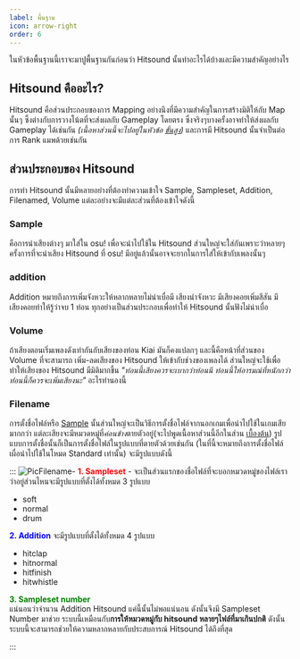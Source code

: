 ```yaml
---
label: พื้นฐาน
icon: arrow-right
order: 6
---
```

ในหัวข้อพื้นฐานนี้เราจะมาปูพื้นฐานกันก่อนว่า Hitsound นั้นทำอะไรได้บ้างและมีความสำคัญอย่างไร
## Hitsound คืออะไร?
Hitsound คือส่วนประกอบของการ Mapping อย่างนึงที่มีความสำคัญในการสร้างมิติให้กับ Map นั้นๆ ซึ้งต่างกับการวางโน้ตที่จะส่งผลกับ Gameplay โดยตรง ซึ่งจริงๆบางครั้งอาจทำให้ส่งผลกับ Gameplay ได้เช่นกัน *(เนื้อหาส่วนนี้จะไปอยู่ในหัวข้อ [ขั้นสูง](hitsound-advanced.md))* และการมี Hitsound นั้นจำเป็นต่อการ Rank แมพด้วยเช่นกัน
## ส่วนประกอบของ Hitsound
การทำ Hitsound นั้นมีหลายอย่างที่ต้องทำความเข้าใจ Sample, Sampleset, Addition, Filenamed, Volume แต่ละอย่างจะมีแต่ละส่วนที่ต้องเข้าใจดังนี้
### Sample
คือการนำเสียงต่างๆ มาใส่ใน osu! เพื่อจะนำไปใช้ใน Hitsound ส่วนใหญ่จะใส่กันเพราะว่าหลายๆครั้งการที่จะนำเสียง Hitsound ที่ osu! มีอยู่แล้วนั้นอาจจะยากในการใส่ให้เข้ากับเพลงนั้นๆ
### addition
Addition หมายถึงการเพิ่มจังหวะให้หลากหลายไม่น่าเบื่อมี เสียงนำจังหวะ มีเสียงคอยเพิ่มสีสัน มีเสียงคอยทำให้รู้ว่าจบ 1 ท่อน ทุกอย่างเป็นส่วนประกอบเพื่อทำให้ Hitsound นั้นฟังไม่น่าเบื่อ
### Volume
ถ้าเสียงตอนเริ่มเพลงดังเท่ากันกับเสียงของท่อน Kiai มันก็คงแปลกๆ และนี้คือหน้าที่ส่วนของ Volume ที่จะสามารถ  เพิ่ม-ลดเสียงของ Hitsound ให้เข้ากับช่วงของเพลงได้ ส่วนใหญ่จะใช้เพื่อทำให้เสียงของ Hitsound มีมิติมากขึ้น 
*"ท่อนนี้เสียงควรจะเบากว่าท่อนนี ท่อนนี้ให้อารมณ์ที่หนักกว่าท่่อนนี้ก็ควรจะเพิ่มเสียงนะ"* อะไรทำนองนี้ 
### Filename
 การตั้งชื่อไฟล์หรือ [Sample](#Sample) นั้นส่วนใหญ่จะเป็นวิธีการตั้งชื่อไฟล์จากนอกเกมเพื่อนำไปใช้ในเกมเสียมากกว่า แต่ละเสียงจะมีหมวดหมู่ที่*ค่อนข้าง*ตายตัวอยู่(จะไปพูดเนื้อหาส่วนนี้อีกในส่วน [เบื้องต้น](hitsound-basic.md)) รูปแบบการตั้งชื่อนั้นก็เป็นการตั้งชื่อไฟล์ในรูปแบบที่ตายตัวด้วยเช่นกัน (ในที่นี้จะหมายถึงการตั้งชื่อไฟล์เผื่อนำไปใช้ในโหมด Standard เท่านั้น) จะมีรูปแบบดังนี้

:::
![](https://media.discordapp.net/attachments/1061640726267580486/1062440763759280169/image.png "PicFilename")-
**<span style="color:red;">1. Sampleset</span>**
    - จะเป็นส่วนแรกของชื่อไฟล์ที่จะบอกหมวดหมู่ของไฟล์เราว่าอยู่ส่วนไหนจะมีรูปแบบที่ตั้งได้ทั้งหมด 3 รูปแบบ  
    <ul>
 <li>soft</li>
 <li>normal<l/i>
 <li>drum</li>
</ul>

**<span style="color:blue;">2. Addition</span>** จะมีรูปแบบที่ตั้งได้ทั้งหมด 4 รูปแบบ  
    <ul>
 <li>hitclap</li>
 <li>hitnormal<l/i>
 <li>hitfinish</li>
 <li>hitwhistle</li>
</ul>

**<span style="color:green;">3. Sampleset number</span>**  
แน่นอนว่าจำนวน Addition Hitsound แค่นี้นั้นไม่พอแน่นอน ดังนั้นจึงมี Sampleset Number มาช่วย ระบบนี้เหมือนกับ**การให้หมวดหมู่กับ hitsound หลายๆไฟล์ที่มาเกินปกติ** ดังนั้นระบบนี้จะสามารถช่วยให้ความหลากหลายกับประสบการณ์ Hitsound ได้ถึงที่สุด



:::

